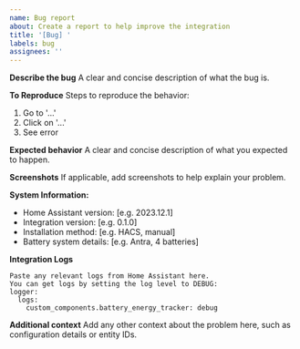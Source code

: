 ```yaml
---
name: Bug report
about: Create a report to help improve the integration
title: '[Bug] '
labels: bug
assignees: ''
---
```


**Describe the bug**
A clear and concise description of what the bug is.

**To Reproduce**
Steps to reproduce the behavior:
1. Go to '...'
2. Click on '...'
3. See error

**Expected behavior**
A clear and concise description of what you expected to happen.

**Screenshots**
If applicable, add screenshots to help explain your problem.

**System Information:**
 - Home Assistant version: [e.g. 2023.12.1]
 - Integration version: [e.g. 0.1.0]
 - Installation method: [e.g. HACS, manual]
 - Battery system details: [e.g. Antra, 4 batteries]

**Integration Logs**
```
Paste any relevant logs from Home Assistant here.
You can get logs by setting the log level to DEBUG:
logger:
  logs:
    custom_components.battery_energy_tracker: debug
```

**Additional context**
Add any other context about the problem here, such as configuration details or entity IDs.